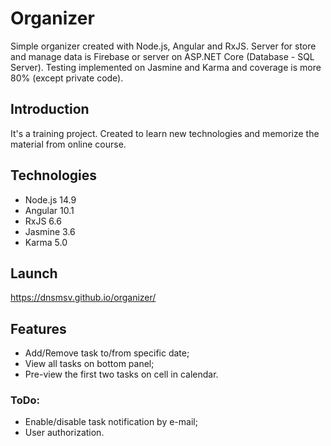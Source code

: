 # Organizer

Simple organizer created with Node.js, Angular and RxJS. Server for store and manage data is Firebase or server on ASP.NET Core (Database - SQL Server). Testing implemented on Jasmine and Karma and coverage is more 80% (except private code).

## Introduction

It's a training project. Created to learn new technologies and memorize the material from online course.

## Technologies

- Node.js 14.9
- Angular 10.1
- RxJS 6.6
- Jasmine 3.6
- Karma 5.0

## Launch

https://dnsmsv.github.io/organizer/

## Features

- Add/Remove task to/from specific date;
- View all tasks on bottom panel;
- Pre-view the first two tasks on cell in calendar.

### ToDo:

- Enable/disable task notification by e-mail;
- User authorization.

